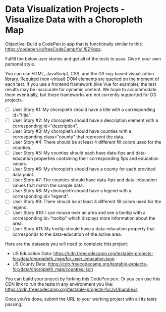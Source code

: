 # Data Visualization Projects - Visualize Data with a Choropleth Map

Objective: Build a CodePen.io app that is functionally similar to this: https://codepen.io/freeCodeCamp/full/EZKqza.

Fulfill the below user stories and get all of the tests to pass. Give it your own personal style.

You can use HTML, JavaScript, CSS, and the D3 svg-based visualization library. Required (non-virtual) DOM elements are queried on the moment of each test. If you use a frontend framework (like Vue for example), the test results may be inaccurate for dynamic content. We hope to accommodate them eventually, but these frameworks are not currently supported for D3 projects.

- [ ] User Story #1: My choropleth should have a title with a corresponding id="title".
- [ ] User Story #2: My choropleth should have a description element with a corresponding id="description".
- [ ] User Story #3: My choropleth should have counties with a corresponding class="county" that represent the data.
- [ ] User Story #4: There should be at least 4 different fill colors used for the counties.
- [ ] User Story #5: My counties should each have data-fips and data-education properties containing their corresponding fips and education values.
- [ ] User Story #6: My choropleth should have a county for each provided data point.
- [ ] User Story #7: The counties should have data-fips and data-education values that match the sample data.
- [ ] User Story #8: My choropleth should have a legend with a corresponding id="legend".
- [ ] User Story #9: There should be at least 4 different fill colors used for the legend.
- [ ] User Story #10: I can mouse over an area and see a tooltip with a corresponding id="tooltip" which displays more information about the area.
- [ ] User Story #11: My tooltip should have a data-education property that corresponds to the data-education of the active area.

Here are the datasets you will need to complete this project:
* US Education Data: https://cdn.freecodecamp.org/testable-projects-fcc/data/choropleth_map/for_user_education.json
* US County Data: https://cdn.freecodecamp.org/testable-projects-fcc/data/choropleth_map/counties.json

You can build your project by forking this CodePen pen. Or you can use this CDN link to run the tests in any environment you like: https://cdn.freecodecamp.org/testable-projects-fcc/v1/bundle.js

Once you're done, submit the URL to your working project with all its tests passing.